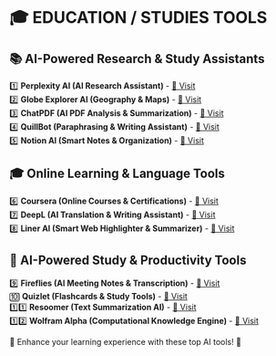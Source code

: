 # 🎓 EDUCATION / STUDIES TOOLS

## 📚 AI-Powered Research & Study Assistants

1️⃣ **Perplexity AI (AI Research Assistant)** - [🔗 Visit](https://www.aixploria.com/out/PerplexityAI)  
2️⃣ **Globe Explorer AI (Geography & Maps)** - [🔗 Visit](https://www.aixploria.com/out/GlobeExplorerAI)  
3️⃣ **ChatPDF (AI PDF Analysis & Summarization)** - [🔗 Visit](https://www.aixploria.com/out/ChatPDF)  
4️⃣ **QuillBot (Paraphrasing & Writing Assistant)** - [🔗 Visit](https://www.aixploria.com/out/QuillBot)  
5️⃣ **Notion AI (Smart Notes & Organization)** - [🔗 Visit](https://www.aixploria.com/out/NotionAI)  

## 🎓 Online Learning & Language Tools

6️⃣ **Coursera (Online Courses & Certifications)** - [🔗 Visit](https://www.aixploria.com/out/Coursera)  
7️⃣ **DeepL (AI Translation & Writing Assistant)** - [🔗 Visit](https://www.aixploria.com/out/Deepl)  
8️⃣ **Liner AI (Smart Web Highlighter & Summarizer)** - [🔗 Visit](https://www.aixploria.com/out/LinerAI)  

## 🧠 AI-Powered Study & Productivity Tools

9️⃣ **Fireflies (AI Meeting Notes & Transcription)** - [🔗 Visit](https://www.aixploria.com/out/FireFlies)  
🔟 **Quizlet (Flashcards & Study Tools)** - [🔗 Visit](https://www.aixploria.com/out/QuizLet)  
1️⃣1️⃣ **Resoomer (Text Summarization AI)** - [🔗 Visit](https://www.aixploria.com/out/Resoomer)  
1️⃣2️⃣ **Wolfram Alpha (Computational Knowledge Engine)** - [🔗 Visit](https://www.aixploria.com/out/WolframAlpha)  

📖 Enhance your learning experience with these top AI tools! 🚀
